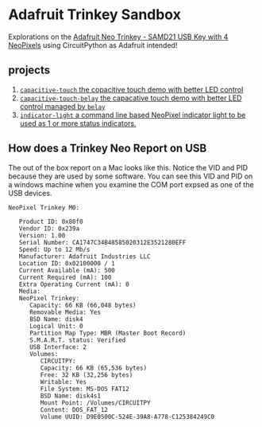 # Adafruit Trinkey Sandbox

Explorations on the [Adafruit Neo Trinkey - SAMD21 USB Key with 4 NeoPixels](https://www.adafruit.com/product/4870) using CircuitPython as Adafruit intended!

## projects
1. [`capacitive-touch` the copacitive touch demo with better LED control](Neo/capacitive-touch)
1. [`capacitive-touch-belay` the capacative touch demo with better LED control managed by `belay`](Neo/capacitive-touch-belay)
1. [`indicator-light` a command line based NeoPixel indicator light to be used as 1 or more status indicators.](indicator-Light-neopixel)

## How does a Trinkey Neo Report on USB

The out of the box report on a Mac looks like this.  Notice the VID and PID because they are used by some software.
You can see this VID and PID on a windows machine when you examine the COM port expsed as one of the USB devices.

```
NeoPixel Trinkey M0:

   Product ID: 0x80f0
   Vendor ID: 0x239a
   Version: 1.00
   Serial Number: CA1747C34B48585020312E3521280EFF
   Speed: Up to 12 Mb/s
   Manufacturer: Adafruit Industries LLC
   Location ID: 0x02100000 / 1
   Current Available (mA): 500
   Current Required (mA): 100
   Extra Operating Current (mA): 0
   Media:
   NeoPixel Trinkey:
      Capacity: 66 KB (66,048 bytes)
      Removable Media: Yes
      BSD Name: disk4
      Logical Unit: 0
      Partition Map Type: MBR (Master Boot Record)
      S.M.A.R.T. status: Verified
      USB Interface: 2
      Volumes:
         CIRCUITPY:
         Capacity: 66 KB (65,536 bytes)
         Free: 32 KB (32,256 bytes)
         Writable: Yes
         File System: MS-DOS FAT12
         BSD Name: disk4s1
         Mount Point: /Volumes/CIRCUITPY
         Content: DOS_FAT_12
         Volume UUID: D9E0500C-524E-39A8-A778-C125384249C0
```
